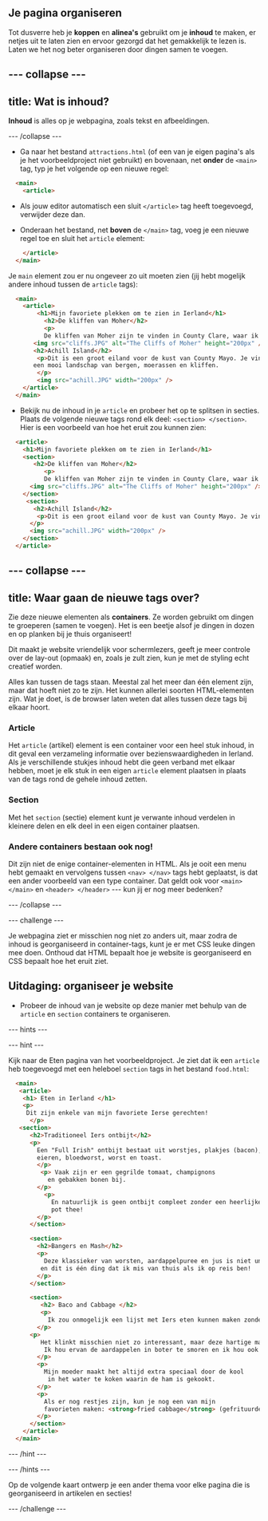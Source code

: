 ## Je pagina organiseren

Tot dusverre heb je **koppen** en **alinea's** gebruikt om je **inhoud** te maken, er netjes uit te laten zien en ervoor gezorgd dat het gemakkelijk te lezen is. Laten we het nog beter organiseren door dingen samen te voegen.

## \--- collapse \---

## title: Wat is inhoud?

**Inhoud** is alles op je webpagina, zoals tekst en afbeeldingen.

\--- /collapse \---

+ Ga naar het bestand `attractions.html` (of een van je eigen pagina's als je het voorbeeldproject niet gebruikt) en bovenaan, net **onder** de `<main>` tag, typ je het volgende op een nieuwe regel: 

```html
  <main>
    <article>
```

+ Als jouw editor automatisch een sluit `</article>` tag heeft toegevoegd, verwijder deze dan.

+ Onderaan het bestand, net **boven** de `</main>` tag, voeg je een nieuwe regel toe en sluit het `article` element:

```html
    </article>
  </main>
```

Je `main` element zou er nu ongeveer zo uit moeten zien (jij hebt mogelijk andere inhoud tussen de `article` tags):

```html
  <main>
    <article>
        <h1>Mijn favoriete plekken om te zien in Ierland</h1>  
          <h2>De kliffen van Moher</h2> 
          <p>
          De kliffen van Moher zijn te vinden in County Clare, waar ik vandaan kom. Kijk hoe cool ze zijn!</p> 
       <img src="cliffs.JPG" alt="The Cliffs of Moher" height="200px" />
       <h2>Achill Island</h2> 
        <p>Dit is een groot eiland voor de kust van County Mayo. Je vindt er wild en 
       een mooi landschap van bergen, moerassen en kliffen.
        </p>
        <img src="achill.JPG" width="200px" />
    </article>
  </main>
```

+ Bekijk nu de inhoud in je `article` en probeer het op te splitsen in secties. Plaats de volgende nieuwe tags rond elk deel: `<section> </section>`. Hier is een voorbeeld van hoe het eruit zou kunnen zien:

```html
  <article>
    <h1>Mijn favoriete plekken om te zien in Ierland</h1>
    <section>
       <h2>De kliffen van Moher</h2> 
          <p>
          De kliffen van Moher zijn te vinden in County Clare, waar ik vandaan kom. Kijk hoe cool ze zijn!</p> 
      <img src="cliffs.JPG" alt="The Cliffs of Moher" height="200px" />
    </section>
     <section>
       <h2>Achill Island</h2> 
        <p>Dit is een groot eiland voor de kust van County Mayo. Je vindt er een wild en mooi landschap van bergen, moerassen en kliffen.
      </p>
      <img src="achill.JPG" width="200px" />
    </section>
  </article>
```

## \--- collapse \---

## title: Waar gaan de nieuwe tags over?

Zie deze nieuwe elementen als **containers**. Ze worden gebruikt om dingen te groeperen (samen te voegen). Het is een beetje alsof je dingen in dozen en op planken bij je thuis organiseert!

Dit maakt je website vriendelijk voor schermlezers, geeft je meer controle over de lay-out (opmaak) en, zoals je zult zien, kun je met de styling echt creatief worden.

Alles kan tussen de tags staan. Meestal zal het meer dan één element zijn, maar dat hoeft niet zo te zijn. Het kunnen allerlei soorten HTML-elementen zijn. Wat je doet, is de browser laten weten dat alles tussen deze tags bij elkaar hoort.

### Article

Het `article` (artikel) element is een container voor een heel stuk inhoud, in dit geval een verzameling informatie over bezienswaardigheden in Ierland. Als je verschillende stukjes inhoud hebt die geen verband met elkaar hebben, moet je elk stuk in een eigen `article` element plaatsen in plaats van de tags rond de gehele inhoud zetten.

### Section

Met het `section` (sectie) element kunt je verwante inhoud verdelen in kleinere delen en elk deel in een eigen container plaatsen.

### Andere containers bestaan ook nog!

Dit zijn niet de enige container-elementen in HTML. Als je ooit een menu hebt gemaakt en vervolgens tussen `<nav> </nav>` tags hebt geplaatst, is dat een ander voorbeeld van een type container. Dat geldt ook voor `<main> </main>` en `<header> </header>` \--- kun jij er nog meer bedenken?

\--- /collapse \---

\--- challenge \---

Je webpagina ziet er misschien nog niet zo anders uit, maar zodra de inhoud is georganiseerd in container-tags, kunt je er met CSS leuke dingen mee doen. Onthoud dat HTML bepaalt hoe je website is georganiseerd en CSS bepaalt hoe het eruit ziet.

## Uitdaging: organiseer je website

+ Probeer de inhoud van je website op deze manier met behulp van de `article` en `section` containers te organiseren. 

\--- hints \---

\--- hint \---

Kijk naar de Eten pagina van het voorbeeldproject. Je ziet dat ik een `article` heb toegevoegd met een heleboel `section` tags in het bestand `food.html`:

```html
  <main> 
   <article> 
    <h1> Eten in Ierland </h1> 
    <p>
     Dit zijn enkele van mijn favoriete Ierse gerechten!
      </p>
   <section>
      <h2>Traditioneel Iers ontbijt</h2>
      <p>
        Een "Full Irish" ontbijt bestaat uit worstjes, plakjes (bacon), 
        eieren, bloedworst, worst en toast.
        </p>
         <p> Vaak zijn er een gegrilde tomaat, champignons 
           en gebakken bonen bij.
        </p>
          <p>
            En natuurlijk is geen ontbijt compleet zonder een heerlijke
            pot thee!
        </p>
      </section>

      <section> 
        <h2>Bangers en Mash</h2>
        <p>
          Deze klassieker van worsten, aardappelpuree en jus is niet uniek voor Ierland, maar wat het speciaal maakt, zijn de Ierse worsten. De meeste landen hebben hun eigen manier om worsten te maken, 
         en dit is één ding dat ik mis van thuis als ik op reis ben!
        </p>
      </section>

      <section>
         <h2> Baco and Cabbage </h2> 
         <p>
           Ik zou onmogelijk een lijst met Iers eten kunnen maken zonder dit zeer traditionele gerecht te noemen!
        </p>
      <p>
         Het klinkt misschien niet zo interessant, maar deze hartige maaltijd 'met gekookte ham, aardappelen en groene kool is smakelijk en vullend.
          Ik hou ervan de aardappelen in boter te smoren en ik hou ook van een beetje mosterd bij het spek.
        </p>
        <p>
          Mijn moeder maakt het altijd extra speciaal door de kool 
           in het water te koken waarin de ham is gekookt.
        </p>
        <p>
          Als er nog restjes zijn, kun je nog een van mijn 
          favorieten maken: <strong>fried cabbage</strong> (gefrituurde kool)!
        </p>
      </section>
    </article>     
  </main>
```

\--- /hint \---

\--- /hints \---

Op de volgende kaart ontwerp je een ander thema voor elke pagina die is georganiseerd in artikelen en secties!

\--- /challenge \---